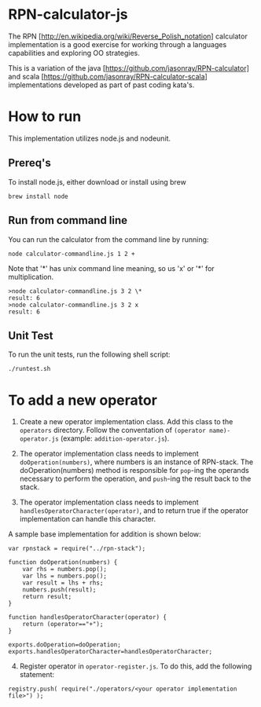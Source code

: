 RPN-calculator-js
===================

The RPN [http://en.wikipedia.org/wiki/Reverse_Polish_notation] calculator implementation is a good exercise for working through a languages capabilities and exploring OO strategies.

This is a variation of the java [https://github.com/jasonray/RPN-calculator] and scala [https://github.com/jasonray/RPN-calculator-scala] implementations developed as part of past coding kata's.

How to run
==========
This implementation utilizes node.js and nodeunit.

Prereq's
--------
To install node.js, either download or install using brew
```
brew install node
```

Run from command line
---------------------
You can run the calculator from the command line by running:
```
node calculator-commandline.js 1 2 +
```

Note that '*' has unix command line meaning, so us 'x' or '\*' for multiplication.

```
>node calculator-commandline.js 3 2 \*
result: 6
>node calculator-commandline.js 3 2 x
result: 6
```

Unit Test
---------
To run the unit tests, run the following shell script:
```
./runtest.sh
```

To add a new operator
=====================
1) Create a new operator implementation class.  Add this class to the `operators` directory.  Follow the conventation of `(operator name)-operator.js` (example: `addition-operator.js`).

2) The operator implementation class needs to implement `doOperation(numbers)`, where numbers is an instance of RPN-stack.  The doOperation(numbers) method is responsible for `pop`-ing the operands necessary to perform the operation, and `push`-ing the result back to the stack.

3) The operator implementation class needs to implement `handlesOperatorCharacter(operator)`, and to return true if the operator implementation can handle this character.

A sample base implementation for addition is shown below:

```
var rpnstack = require("../rpn-stack");

function doOperation(numbers) {
	var rhs = numbers.pop();
	var lhs = numbers.pop();
	var result = lhs + rhs;
	numbers.push(result);
	return result;
}

function handlesOperatorCharacter(operator) {
	return (operator=="+");
}

exports.doOperation=doOperation;
exports.handlesOperatorCharacter=handlesOperatorCharacter;
```

4) Register operator in `operator-register.js`.  To do this, add the following statement: 
```
registry.push( require("./operators/<your operator implementation file>") );
```
